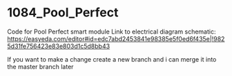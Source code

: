 # 1084_Pool_Perfect
Code for Pool Perfect smart module
Link to electrical diagram schematic: https://easyeda.com/editor#id=edc7abd2453841e98385e5f0ed6f435e|!9825d31fe756423e83e803d1c5d8bb43

If you want to make a change create a new branch and i can merge it into the master branch later
